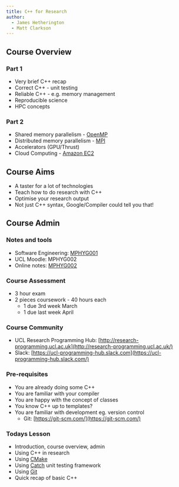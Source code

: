 ```yaml
---
title: C++ for Research
author:
  - James Hetherington
  - Matt Clarkson
---
```


## Course Overview

### Part 1

* Very brief C++ recap
* Correct C++ - unit testing
* Reliable C++ - e.g. memory management
* Reproducible science
* HPC concepts

### Part 2

* Shared memory parallelism - [OpenMP](http://www.openmp.org)
* Distributed memory parallelism - [MPI](http://www.open-mpi.org)
* Accelerators (GPU/Thrust)
* Cloud Computing - [Amazon EC2](http://aws.amazon.com/)

## Course Aims

* A taster for a lot of technologies
* Teach how to do research with C++
* Optimise your research output
* Not just C++ syntax, Google/Compiler could tell you that!


## Course Admin

### Notes and tools

* Software Engineering: [MPHYG001](http://github-pages.ucl.ac.uk/rsd-engineeringcourse/)
* UCL Moodle: MPHYG002
* Online notes: [MPHYG002](http://rits.github-pages.ucl.ac.uk/research-computing-with-cpp/)

### Course Assessment

* 3 hour exam
* 2 pieces coursework - 40 hours each
    * 1 due 3rd week March
    * 1 due last week April


### Course Community

* UCL Research Programming Hub: [http://research-programming.ucl.ac.uk](http://research-programming.ucl.ac.uk/)
* Slack: [https://ucl-programming-hub.slack.com](https://ucl-programming-hub.slack.com/)


### Pre-requisites

* You are already doing some C++
* You are familiar with your compiler
* You are happy with the concept of classes
* You know C++ up to templates?
* You are familiar with development eg. version control
    * Git: [https://git-scm.com/](https://git-scm.com/)


### Todays Lesson

* Introduction, course overview, admin
* Using C++ in research
* Using [CMake](http://www.cmake.org)
* Using [Catch](https://github.com/philsquared/Catch) unit testing framework
* Using [Git](http://www.git-scm.org)
* Quick recap of basic C++
